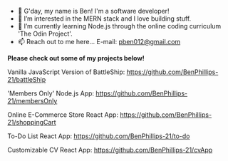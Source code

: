 - 👋 G'day, my name is Ben! I'm a software developer!
- 👀 I’m interested in the MERN stack and I love building stuff.
- 🌱 I’m currently learning Node.js through the online coding curriculum 'The Odin Project'.
- 📫 Reach out to me here... E-mail: pben012@gmail.com

**Please check out some of my projects below!** 

Vanilla JavaScript Version of BattleShip: https://github.com/BenPhillips-21/battleShip

'Members Only' Node.js App: https://github.com/BenPhillips-21/membersOnly

Online E-Commerce Store React App: https://github.com/BenPhillips-21/shoppingCart

To-Do List React App: https://github.com/BenPhillips-21/to-do

Customizable CV React App: https://github.com/BenPhillips-21/cvApp
